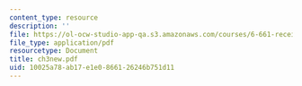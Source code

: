 ```yaml
---
content_type: resource
description: ''
file: https://ol-ocw-studio-app-qa.s3.amazonaws.com/courses/6-661-receivers-antennas-and-signals-spring-2003/10025a78ab17e1e0866126246b751d11_ch3new.pdf
file_type: application/pdf
resourcetype: Document
title: ch3new.pdf
uid: 10025a78-ab17-e1e0-8661-26246b751d11
---
```


